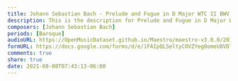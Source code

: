 ```yaml
---
title: Johann Sebastian Bach - Prelude and Fugue in D Major WTC II BWV 874 (1)
description: This is the description for Prelude and Fugue in D Major WTC II BWV 874 by Johann Sebastian Bach
composers: [Johann Sebastian Bach]
periods: [Baroque]
audioURL: https://OpenMusicDataset.github.io/Maestro/maestro-v3.0.0/2015/MIDI-Unprocessed_R1_D2-13-20_mid--AUDIO-from_mp3_19_R1_2015_wav--1.midi
formURL: https://docs.google.com/forms/d/e/1FAIpQLSeltyCOVZYeg0omeU8VDlbXepMjqM1H-nx7Z6N86cP38wogeg/viewform
comments: true
share: true
date: 2021-08-08T07:43:13-06:00
---
```

